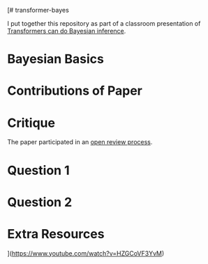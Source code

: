 [# transformer-bayes

I put together this repository as part of a classroom presentation of [Transformers can do Bayesian inference](https://github.com/automl/TransformersCanDoBayesianInference).

# Bayesian Basics

# Contributions of Paper

# Critique
The paper participated in an [open review process](https://openreview.net/forum?id=KSugKcbNf9).

# Question 1
# Question 2

# Extra Resources
](https://www.youtube.com/watch?v=HZGCoVF3YvM)
